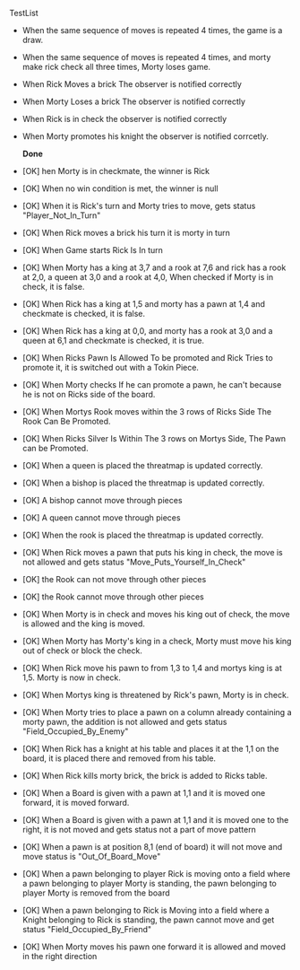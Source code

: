 TestList
* When the same sequence of moves is repeated 4 times, the game is a draw.
* When the same sequence of moves is repeated 4 times, and morty make rick check all three times, Morty loses game.
* When Rick Moves a brick The observer is notified correctly
* When Morty Loses a brick The observer is notified correctly
* When Rick is in check the observer is notified correctly
* When Morty promotes his knight the observer is notified corrcetly.


  **Done**
* [OK] hen Morty is in checkmate, the winner is Rick
* [OK] When no win condition is met, the winner is null
* [OK] When it is Rick's turn and Morty tries to move, gets status "Player_Not_In_Turn"
* [OK] When Rick moves a brick his turn it is morty in turn
* [OK] When Game starts Rick Is In turn
* [OK] When Morty has a king at 3,7 and a rook at  7,6 and rick has a rook at 2,0, a queen at 3,0 and a rook at 4,0, When checked if Morty is in check, it is false.
* [OK] When Rick has a king at 1,5 and morty has a pawn at 1,4 and checkmate is checked, it is false.
* [OK] When Rick has a king at 0,0, and morty has a rook at 3,0 and a queen at 6,1 and checkmate is checked, it is true.
* [OK] When Ricks Pawn Is Allowed To be promoted and Rick Tries to promote it, it is switched out with a Tokin Piece.
* [OK] When Morty checks If he can promote a pawn, he can't because he is not on Ricks side of the board.
* [OK] When Mortys Rook moves within the 3 rows of Ricks Side The Rook Can Be Promoted.
* [OK] When Ricks Silver Is Within The 3 rows on Mortys Side, The Pawn can be Promoted.
* [OK] When a queen is placed the threatmap is updated correctly.
* [OK] When a bishop is placed the threatmap is updated correctly.
* [OK] A bishop cannot move through pieces
* [OK] A queen cannot move through pieces
* [OK] When the rook is placed the threatmap is updated correctly.
* [OK] When Rick moves a pawn that puts his king in check, the move is not allowed and gets status "Move_Puts_Yourself_In_Check"
* [OK] the Rook can not move through other pieces
* [OK] the Rook cannot move through other pieces
* [OK] When Morty is in check and moves his king out of check, the move is allowed and the king is moved.
* [OK] When Morty has Morty's king in a check, Morty must move his king out of check or block the check.
* [OK] When Rick move his pawn to from 1,3 to 1,4 and mortys king is at 1,5. Morty is now in check.
* [OK] When Mortys king is threatened by Rick's pawn, Morty is in check.
* [OK] When Morty tries to place a pawn on a column already containing a morty pawn, the addition is not allowed and gets status "Field_Occupied_By_Enemy"
* [OK] When Rick has a knight at his table and places it at the 1,1 on the board, it is placed there and removed from his table.
* [OK] When Rick kills morty brick, the brick is added to Ricks table.
* [OK] When a Board is given with a pawn at 1,1 and it is moved one forward, it is moved forward.
* [OK] When a Board is given with a pawn at 1,1 and it is moved one to the right, it is not moved and gets status not a part of move pattern
* [OK] When a pawn is at position 8,1 (end of board) it will not move and move status is "Out_Of_Board_Move"
* [OK] When a pawn belonging to player Rick is moving onto a field where a pawn belonging to player Morty is standing, the pawn belonging to player Morty is removed from the board
* [OK] When a pawn belonging to Rick is Moving into a field where a Knight belonging to Rick is standing, the pawn cannot move and get status "Field_Occupied_By_Friend"
* [OK] When Morty moves his pawn one forward it is allowed and moved in the right direction
